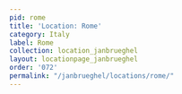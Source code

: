 ```yaml
---
pid: rome
title: 'Location: Rome'
category: Italy
label: Rome
collection: location_janbrueghel
layout: locationpage_janbrueghel
order: '072'
permalink: "/janbrueghel/locations/rome/"
---
```

